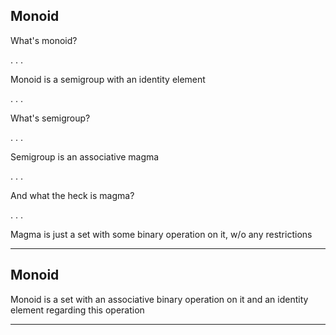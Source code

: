 Monoid
------

What's monoid?

. . .

Monoid is a semigroup with an identity element

. . .

What's semigroup?

. . .

Semigroup is an associative magma

. . .

And what the heck is magma?

. . .

Magma is just a set with some binary operation on it, w/o any restrictions

* * *

Monoid
------

Monoid is a set with an associative binary operation on it
and an identity element regarding this operation

* * *
